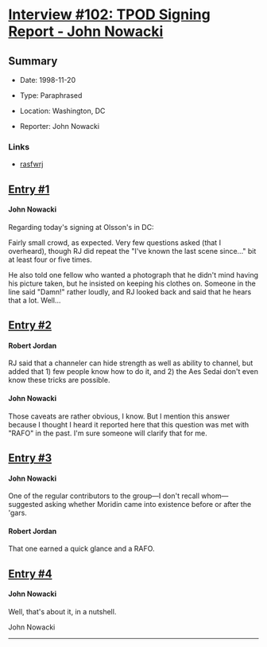 # [Interview #102: TPOD Signing Report - John Nowacki](https://www.theoryland.com/intvmain.php?i=102)

## Summary

- Date: 1998-11-20

- Type: Paraphrased

- Location: Washington, DC

- Reporter: John Nowacki

### Links

- [rasfwrj](http://groups.google.com/group/rec.arts.sf.written.robert-jordan/msg/73886689cb7ef2c1)


## [Entry #1](./t-102/1)

#### John Nowacki

Regarding today's signing at Olsson's in DC:

Fairly small crowd, as expected. Very few questions asked (that I overheard), though RJ did repeat the "I've known the last scene since..." bit at least four or five times.

He also told one fellow who wanted a photograph that he didn't mind having his picture taken, but he insisted on keeping his clothes on. Someone in the line said "Damn!" rather loudly, and RJ looked back and said that he hears that a lot. Well...

## [Entry #2](./t-102/2)

#### Robert Jordan

RJ said that a channeler can hide strength as well as ability to channel, but added that 1) few people know how to do it, and 2) the Aes Sedai don't even know these tricks are possible.

#### John Nowacki

Those caveats are rather obvious, I know. But I mention this answer because I thought I heard it reported here that this question was met with "RAFO" in the past. I'm sure someone will clarify that for me.

## [Entry #3](./t-102/3)

#### John Nowacki

One of the regular contributors to the group—I don't recall whom—suggested asking whether Moridin came into existence before or after the 'gars.

#### Robert Jordan

That one earned a quick glance and a RAFO.

## [Entry #4](./t-102/4)

#### John Nowacki

Well, that's about it, in a nutshell.

John Nowacki


---

